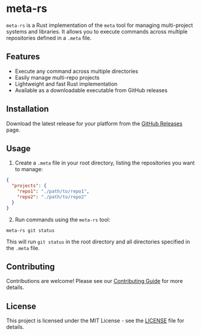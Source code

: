 # meta-rs

`meta-rs` is a Rust implementation of the `meta` tool for managing multi-project systems and libraries. It allows you to execute commands across multiple repositories defined in a `.meta` file.

## Features

- Execute any command across multiple directories
- Easily manage multi-repo projects
- Lightweight and fast Rust implementation
- Available as a downloadable executable from GitHub releases

## Installation

Download the latest release for your platform from the [GitHub Releases](https://github.com/yourusername/meta-rs/releases) page.

## Usage

1. Create a `.meta` file in your root directory, listing the repositories you want to manage:

```json
{
  "projects": {
    "repo1": "./path/to/repo1",
    "repo2": "./path/to/repo2"
  }
}
```

2. Run commands using the `meta-rs` tool:

```
meta-rs git status
```

This will run `git status` in the root directory and all directories specified in the `.meta` file.

## Contributing

Contributions are welcome! Please see our [Contributing Guide](CONTRIBUTING.md) for more details.

## License

This project is licensed under the MIT License - see the [LICENSE](LICENSE) file for details.
